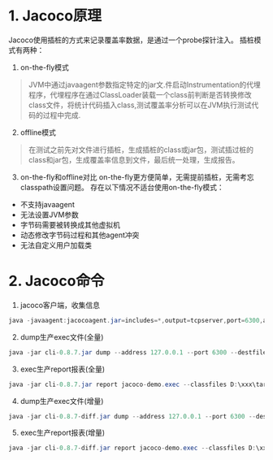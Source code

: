# 1. Jacoco原理
Jacoco使用插桩的方式来记录覆盖率数据，是通过一个probe探针注入。
插桩模式有两种：
1. on-the-fly模式
> JVM中通过javaagent参数指定特定的jar文.件启动Instrumentation的代埋程序，代埋程序在通过ClassLoader装载一个class前判断是否转换修改class文件，将统计代码插入class,测试覆盖率分析可以在JVM执行测试代码的过程中完成.

2. offline模式
> 在测试之前先对文件进行插桩，生成插桩的class或jar包，测试插过桩的class和jar包，生成覆盖率信息到文件，最后统一处理，生成报告。
3. on-the-fly和offline对比
on-the-fly更方便简单，无需提前插桩，无需考忘classpath设置问题。
存在以下情况不适台使用on-the-fly模式：
- 不支持javaagent
- 无法设置JVM参数
- 字节码需要被转换成其他虚拟机
- 动态修改字节码过程和其他agent冲突
- 无法自定义用户加载类

# 2. Jacoco命令

1. jacoco客户端，收集信息
```java
java -javaagent:jacocoagent.jar=includes=*,output=tcpserver,port=6300,address=localhost,append=true -jar demo-0.0.1.jar
```

2. dump生产exec文件(全量)

```java
java -jar cli-0.8.7.jar dump --address 127.0.0.1 --port 6300 --destfile jacoco-demo.exec
```

3. exec生产report报表(全量)
```java
java -jar cli-0.8.7.jar report jacoco-demo.exec --classfiles D:\xxx\target\classes --sourcefiles D:\xxx\src\main\java --html html-report --xml report.xml --encoding=utf-8
```

4. dump生产exec文件(增量)
```java
java -jar cli-0.8.7-diff.jar dump --address 127.0.0.1 --port 6300 --destfile jacoco-demo.exec
```

5. exec生产report报表(增量)
```java
java -jar cli-0.8.7-diff.jar report jacoco-demo.exec --classfiles D:\xxx\target\classes --sourcefiles D:\xxx\src\main\java --html html-report-diff --xml report-diff.xml --diffCode "[{\"classFile\":\"me/xz/controller/UserController\",\"lines\":[{\"endLineNum\":74,\"startLineNum\":69,\"type\":\"INSERT\"}],\"methodInfos\":[{\"methodName\":\"login\",\"parameters\":\"User\"}],\"moduleName\":\"src\",\"type\":\"MODIFY\"}]" --encoding=utf-8
```